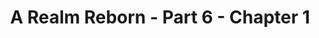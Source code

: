 ---
layout: chapter
expansion: A Realm Reborn
partNo: 6
partChapterNo: 1
title: A Realm Reborn - Part 6 - Chapter 1
permalink: /guide/a-realm-reborn/part6/chapter1
quests:
  - level: 50
    name: Traitor in the Midst
    partQuestNo: 1
    questId: GaiUse401_00052
    rowId: 65588
    type: msq
  - level: 50
    name: Back and Fourth
    partQuestNo: 2
    questId: GaiUse402_00053
    rowId: 65589
    type: msq
  - level: 50
    name: Coming to Terms
    partQuestNo: 3
    questId: GaiUse403_00054
    rowId: 65590
    type: msq
  - level: 50
    name: The Intercession of Saints
    partQuestNo: 4
    questId: GaiUse404_00057
    rowId: 65593
    type: msq
  - level: 50
    name: Strength in Unity
    partQuestNo: 5
    questId: GaiUse405_00062
    rowId: 65598
    type: msq
  - level: 50
    name: Dark Words, Dark Deeds
    partQuestNo: 6
    questId: GaiUse406_00069
    rowId: 65605
    type: msq
  - level: 50
    name: First Blood
    partQuestNo: 7
    questId: GaiUse407_00074
    rowId: 65610
    type: msq
  - level: 50
    name: The Path of the Righteous
    partQuestNo: 8
    questId: GaiUse408_00075
    rowId: 65611
    type: msq
    unlocks:
      - levelRequired: 50
        levelSync: 50
        name: Snowcloak
        type: dungeon
  - level: 50
    name: For the Greater Good
    partQuestNo: 9
    questId: GaiUse409_00077
    rowId: 65613
    type: msq
  - level: 50
    name: Tendrils of Intrigue
    partQuestNo: 10
    questId: GaiUse410_00078
    rowId: 65614
    type: msq
  - level: 50
    name: Chasing Ivy
    partQuestNo: 11
    questId: XxaUse411_03886
    rowId: 69422
    type: msq
  - level: 50
    name: In Flagrante Delicto
    partQuestNo: 12
    questId: XxaUse413_03887
    rowId: 69423
    type: msq
  - level: 50
    name: A Simple Plan
    partQuestNo: 13
    questId: GaiUse414_00082
    rowId: 65618
    type: msq
  - level: 50
    name: The Instruments of Our Deliverance
    partQuestNo: 14
    questId: GaiUse415_00084
    rowId: 65620
    type: msq
    unlocks:
      - levelRequired: 50
        levelSync: 50
        name: the Akh Afah Amphitheatre (Hard)
        type: trial
  - level: 50
    name: The Road Less Traveled
    partQuestNo: 15
    questId: GaiUse416_00086
    rowId: 65622
    type: msq
  - level: 50
    name: Eyes Unclouded
    partQuestNo: 16
    questId: GaiUse417_00087
    rowId: 65623
    type: msq
  - level: 50
    name: The Reason Roaille
    partQuestNo: 17
    questId: GaiUse418_00088
    rowId: 65624
    soloDuty:
      levelSync: 50
      timeLimit: 30
    type: msq
  - level: 50
    name: Let Us Cling Together
    partQuestNo: 18
    questId: GaiUse419_00089
    rowId: 65625
    type: msq
  - level: 50
    name: Good Intentions
    partQuestNo: 19
    questId: GaiUse501_00363
    rowId: 65899
    type: msq
  - level: 50
    name: Bait and Switch
    partQuestNo: 20
    questId: GaiUse502_00364
    rowId: 65900
    type: msq
  - level: 50
    name: Best Laid Schemes
    partQuestNo: 21
    questId: GaiUse503_00365
    rowId: 65901
    type: msq
  - level: 50
    name: The Rising Chorus
    partQuestNo: 22
    questId: GaiUse504_00366
    rowId: 65902
    type: msq
    unlocks:
      - levelRequired: 50
        levelSync: 50
        name: the Keeper of the Lake
        type: dungeon
  - level: 50
    name: Aether on Demand
    partQuestNo: 23
    questId: XxaUse505_03888
    rowId: 69424
    type: msq
  - level: 50
    name: On the Counteroffensive
    partQuestNo: 24
    questId: GaiUse506_00368
    rowId: 65904
    type: msq
  - level: 50
    name: An Uninvited Ascian
    partQuestNo: 25
    questId: GaiUse507_00369
    rowId: 65905
    type: msq
    unlocks:
      - levelRequired: 50
        levelSync: 50
        name: the Chrysalis
        type: trial
  - level: 50
    name: In Memory of Moenbryda
    partQuestNo: 26
    questId: GaiUse508_00429
    rowId: 65965
    type: msq
  - level: 50
    name: Mask of Grief
    partQuestNo: 27
    questId: GaiUse601_00370
    rowId: 65906
    type: msq
  - level: 50
    name: Defenders for Ishgard
    partQuestNo: 28
    questId: GaiUse602_00371
    rowId: 65907
    type: msq
  - level: 50
    name: The Wyrm's Roar
    partQuestNo: 29
    questId: GaiUse603_00372
    rowId: 65908
    type: msq
  - level: 50
    name: Committed to the Cause
    partQuestNo: 30
    questId: GaiUse604_00373
    rowId: 65909
    type: msq
  - level: 50
    name: Volunteer Dragonslayers
    partQuestNo: 31
    questId: GaiUse605_00391
    rowId: 65927
    type: msq
  - level: 50
    name: An Allied Perspective
    partQuestNo: 32
    questId: GaiUse606_00418
    rowId: 65954
    type: msq
  - level: 50
    name: The Steps of Faith
    partQuestNo: 33
    questId: XxcUse607_04591
    rowId: 70127
    soloDuty: null
    type: msq
  - level: 50
    name: Administrative Decision
    partQuestNo: 34
    questId: GaiUse608_00420
    rowId: 65956
    type: msq
  - level: 50
    name: An Unexpected Ambition
    partQuestNo: 35
    questId: GaiUse609_00421
    rowId: 65957
    type: msq
  - level: 50
    name: Ancient Ways, Timeless Wants
    partQuestNo: 36
    questId: GaiUse610_00422
    rowId: 65958
    type: msq
  - level: 50
    name: A Time to Every Purpose
    partQuestNo: 37
    questId: GaiUse613_00425
    rowId: 65961
    type: msq
  - level: 50
    name: Come, but Not Gone
    partQuestNo: 38
    questId: GaiUse614_00426
    rowId: 65962
    type: msq
  - level: 50
    name: The Parting Glass
    partQuestNo: 39
    questId: GaiUse615_00427
    rowId: 65963
    type: msq
  - level: 50
    name: Before the Dawn
    partQuestNo: 40
    questId: GaiUse616_00428
    rowId: 65964
    type: msq

---